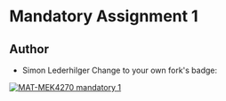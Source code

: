 # Mandatory Assignment 1
## Author
- Simon Lederhilger
Change to your own fork's badge:

[![MAT-MEK4270 mandatory 1](https://github.com/lederhilger/mandatory1/actions/workflows/main.yml/badge.svg)](https://github.com/lederhilger/mandatory1/actions/workflows/main.yml)
